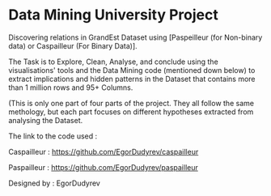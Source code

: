# Data Mining University Project

Discovering relations in GrandEst Dataset using [Paspeilleur (for Non-binary data) or Caspailleur (For Binary Data)].  

The Task is to Explore, Clean, Analyse, and conclude using the visualisations' tools and the Data Mining code (mentioned down below) to extract implications and hidden patterns in the Dataset that contains more than 1 million rows and 95+ Columns.

(This is only one part of four parts of the project. They all follow the same methology, but each part focuses on different hypotheses extracted from analysing the Dataset.

The link to the code used : 

Caspailleur : https://github.com/EgorDudyrev/caspailleur

Paspailleur :  https://github.com/EgorDudyrev/paspailleur

Designed by :   EgorDudyrev
